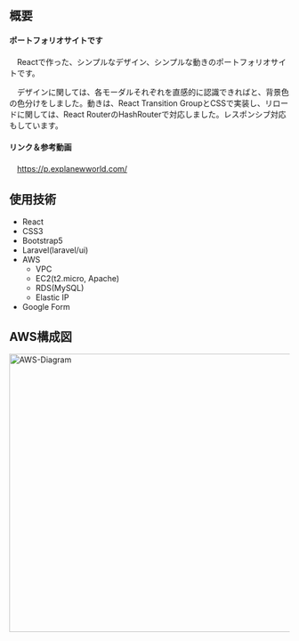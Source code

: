 ## 概要
#### ポートフォリオサイトです
　Reactで作った、シンプルなデザイン、シンプルな動きのポートフォリオサイトです。
 
　デザインに関しては、各モーダルそれぞれを直感的に認識できればと、背景色の色分けをしました。動きは、React Transition GroupとCSSで実装し、リロードに関しては、React RouterのHashRouterで対応しました。レスポンシブ対応もしています。

#### リンク＆参考動画
　https://p.explanewworld.com/
## 使用技術
- React
- CSS3
- Bootstrap5
- Laravel(laravel/ui)
- AWS
  - VPC
  - EC2(t2.micro, Apache)
  - RDS(MySQL)
  - Elastic IP
- Google Form 

## AWS構成図
<img width="600" height="500" alt="AWS-Diagram" src="https://user-images.githubusercontent.com/78603215/112346882-bb358100-8d09-11eb-8083-904aba89cd51.png">
